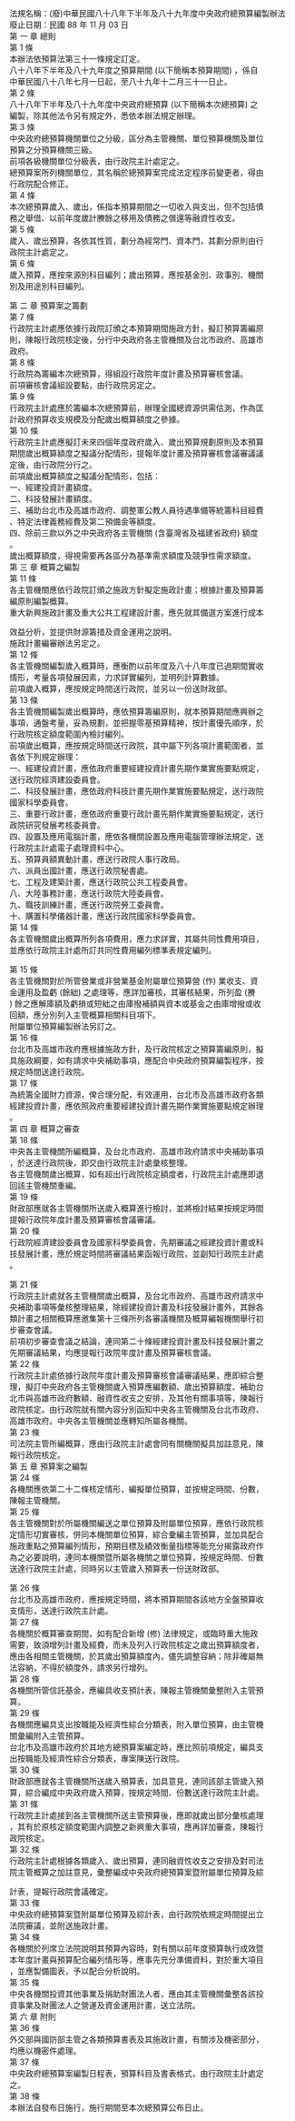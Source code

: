 法規名稱：(廢)中華民國八十八年下半年及八十九年度中央政府總預算編製辦法  
廢止日期：民國 88 年 11 月 03 日  
第 一 章 總則  
第 1 條  
本辦法依預算法第三十一條規定訂定。  
八十八年下半年及八十九年度之預算期間 (以下簡稱本預算期間) ，係自  
中華民國八十八年七月一日起，至八十九年十二月三十一日止。  
第 2 條  
八十八年下半年及八十九年度中央政府總預算 (以下簡稱本次總預算) 之  
編製，除其他法令另有規定外，悉依本辦法規定辦理。  
第 3 條  
中央政府總預算機關單位之分級，區分為主管機關、單位預算機關及單位  
預算之分預算機關三級。  
前項各級機關單位分級表，由行政院主計處定之。  
總預算案所列機關單位，其名稱於總預算案完成法定程序前變更者，得由  
行政院配合修正。  
第 4 條  
本次總預算歲入、歲出，係指本預算期間之一切收入與支出，但不包括債  
務之舉借、以前年度歲計賸餘之移用及債務之償還等融資性收支。  
第 5 條  
歲入、歲出預算，各依其性質，劃分為經常門、資本門，其劃分原則由行  
政院主計處定之。  
第 6 條  
歲入預算，應按來源別科目編列；歲出預算，應按基金別、政事別、機關  
別及用途別科目編列。  


第 二 章 預算案之籌劃  
第 7 條  
行政院主計處應依據行政院訂頒之本預算期間施政方針，擬訂預算籌編原  
則，陳報行政院核定後，分行中央政府各主管機關及台北市政府、高雄市  
政府。  
第 8 條  
行政院為籌編本次總預算，得組設行政院年度計畫及預算審核會議。  
前項審核會議組設要點，由行政院另定之。  
第 9 條  
行政院主計處應於籌編本次總預算前，辦理全國總資源供需估測，作為匡  
計政府預算收支規模及分配歲出概算額度之參據。  
第 10 條  
行政院主計處應擬訂未來四個年度政府歲入、歲出預算規劃原則及本預算  
期間歲出概算額度之擬議分配情形，提報年度計畫及預算審核會議審議議  
定後，由行政院分行之。  
前項歲出概算額度之擬議分配情形，包括：  
一、經建投資計畫額度。  
二、科技發展計畫額度。  
三、補助台北市及高雄市政府、調整軍公教人員待遇準備等統籌科目經費  
、特定法律義務經費及第二預備金等額度。  
四、除前三款以外之中央政府各主管機關 (含臺灣省及福建省政府) 額度  
。  
歲出概算額度，得視需要再各區分為基準需求額度及競爭性需求額度。  
第 三 章 概算之編製  
第 11 條  
各主管機關應依行政院訂頒之施政方針擬定施政計畫；根據計畫及預算籌  
編原則編製概算。  
重大新興施政計畫及重大公共工程建設計畫，應先就其備選方案進行成本  


效益分析，並提供財源籌措及資金運用之說明。  
施政計畫編審辦法另定之。  
第 12 條  
各主管機關編製歲入概算時，應衡酌以前年度及八十八年度已過期間實收  
情形，考量各項發展因素，力求詳實編列，並明列計算數據。  
前項歲入概算，應按規定時間送行政院，並另以一份送財政部。  
第 13 條  
各主管機關編製歲出概算時，應依預算籌編原則，就本預算期間應興辦之  
事項，通盤考量，妥為規劃，並把握零基預算精神，按計畫優先順序，於  
行政院核定額度範圍內檢討編列。  
前項歲出概算，應按規定時間送行政院，其中屬下列各項計畫範圍者，並  
各依下列規定辦理：  
一、經建投資計畫，應依政府重要經建投資計畫先期作業實施要點規定，  
送行政院經濟建設委員會。  
二、科技發展計畫，應依政府科技計畫先期作業實施要點規定，送行政院  
國家科學委員會。  
三、重要行政計畫，應依政府重要行政計畫先期作業實施要點規定，送行  
政院研究發展考核委員會。  
四、設置及應用電腦計畫，應依各機關設置及應用電腦管理辦法規定，送  
行政院主計處電子處理資料中心。  
五、預算員額異動計畫，應送行政院人事行政局。  
六、派員出國計畫，應送行政院秘書處。  
七、工程及建築計畫，應送行政院公共工程委員會。  
八、大陸事務計畫，應送行政院大陸委員會。  
九、職技訓練計畫，應送行政院勞工委員會。  
十、購置科學儀器計畫，應送行政院國家科學委員會。  
第 14 條  
各主管機關歲出概算所列各項費用，應力求詳實，其屬共同性費用項目，  
並應依行政院主計處所訂共同性費用編列標準表規定編列。  


第 15 條  
各主管機關對於所管營業或非營業基金附屬單位預算營 (作) 業收支、資  
金運用及盈虧 (餘絀) 之處理等，應詳加審核，其審核結果，所列盈 (賸  
) 餘之應解庫額及虧損或短絀之由庫撥補額與資本或基金之由庫增撥或收  
回額，應分別列入主管概算相關科目項下。  
附屬單位預算編製辦法另訂之。  
第 16 條  
台北市及高雄市政府應根據施政方針，及行政院核定之預算籌編原則，擬  
具施政綱要，如有請求中央補助事項，應配合中央政府預算編製程序，按  
規定時間送達行政院。  
第 17 條  
為統籌全國財力資源，俾合理分配，有效運用，台北市及高雄市政府各類  
經建投資計畫，應依照政府重要經建投資計畫先期作業實施要點規定辦理  
。  
第 四 章 概算之審查  
第 18 條  
中央各主管機關所編概算，及台北市政府、高雄市政府請求中央補助事項  
，於送達行政院後，即交由行政院主計處彙核整理。  
各主管機關歲出概算，如有超出行政院核定額度者，行政院主計處應即退  
回該主管機關重編。  
第 19 條  
財政部應就各主管機關所送歲入概算進行檢討，並將檢討結果按規定時間  
提報行政院年度計畫及預算審核會議審議。  
第 20 條  
行政院經濟建設委員會及國家科學委員會，先期審議之經建投資計畫或科  
技發展計畫，應於規定時間將審議結果函報行政院，並副知行政院主計處  
。  


第 21 條  
行政院主計處就各主管機關歲出概算，及台北市政府、高雄市政府請求中  
央補助事項等彙核整理結果，除經建投資計畫及科技發展計畫外，其餘各  
類計畫之相關概算應邀集第十三條所列各審議機關及概算編報機關舉行初  
步審查會議。  
前項初步審查會議之結論，連同第二十條經建投資計畫及科技發展計畫之  
先期審議結果，均應提報行政院年度計畫及預算審核會議。  
第 22 條  
行政院主計處依據行政院年度計畫及預算審核會議審議結果，應即綜合整  
理，擬訂中央政府各主管機關歲入預算應編數額、歲出預算額度、補助台  
北市與高雄市政府數額、融資性收支之安排，及其他有關事項等，陳報行  
政院核定。由行政院就有關內容分別函知中央各主管機關及台北市政府、  
高雄市政府。中央各主管機關並應轉知所屬各機關。  
第 23 條  
司法院主管所編概算，應由行政院主計處會同有關機關擬具加註意見，陳  
報行政院核定。  
第 五 章 預算案之編製  
第 24 條  
各機關應依第二十二條核定情形，編擬單位預算，並按規定時間、份數，  
陳報主管機關。  
第 25 條  
各主管機關對於所屬機關編送之單位預算及附屬單位預算，應依行政院核  
定情形切實審核，併同本機關單位預算，綜合彙編主管預算，並加具配合  
施政重點之預算編列情形，預期目標及績效衡量指標等能充分揭露政府作  
為之必要說明，連同本機關暨所屬各機關之單位預算，按規定時間、份數  
送達行政院主計處，同時另以主管歲入預算表一份送財政部。  


第 26 條  
台北市及高雄市政府，應按規定時間，將本預算期間各該地方全盤預算收  
支情形，送達行政院主計處。  
第 27 條  
各機關於概算審查期間，如有配合新增 (修) 法律規定，或臨時重大施政  
需要，致須增列計畫及經費，而未及列入行政院核定之歲出預算額度者，  
應由各相關主管機關，於其歲出預算額度內，儘先調整容納；除非確屬無  
法容納，不得於額度外，請求另行增列。  
第 28 條  
各機關所管信託基金，應編具收支預計表，陳報主管機關彙整附入主管預  
算。  
第 29 條  
各機關應編具支出按職能及經濟性綜合分類表，附入單位預算，由主管機  
關彙編附入主管預算。  
台北市及高雄市政府於其地方總預算案編定時，應比照前項規定，編具支  
出按職能及經濟性綜合分類表，專案陳送行政院。  
第 30 條  
財政部應就各主管機關所送歲入預算表，加具意見，連同該部主管歲入預  
算，綜合編成中央政府歲入預算，按規定時間、份數送達行政院主計處。  
第 31 條  
行政院主計處接到各主管機關所送主管預算後，應即就歲出部分彙核處理  
，其有於原核定額度範圍內調整之新興重大事項，應再詳加審查，陳報行  
政院核定。  
第 32 條  
行政院主計處根據各類歲入、歲出預算，連同融資性收支之安排及對司法  
院主管概算之加註意見，彙整編成中央政府總預算案暨附屬單位預算及綜  


計表，提報行政院會議確定。  
第 33 條  
中央政府總預算案暨附屬單位預算及綜計表，由行政院依規定時間提出立  
法院審議，並附送施政計畫。  
第 34 條  
各機關於列席立法院說明其預算內容時，對有關以前年度預算執行成效暨  
本年度計畫與預算配合編列情形等，應事先充分準備資料，對於重大項目  
，並應製備圖表，予以配合分析說明。  
第 35 條  
中央各機關投資其他事業及捐助財團法人者，應由其主管機關彙整各該投  
資事業及財團法人之營運及資金運用計畫，送立法院。  
第 六 章 附則  
第 36 條  
外交部與國防部主管之各類預算書表及其施政計畫，有關涉及機密部分，  
均應以機密件處理。  
第 37 條  
中央政府總預算案編製日程表，預算科目及書表格式，由行政院主計處定  
之。  
第 38 條  
本辦法自發布日施行，施行期間至本次總預算公布日止。  


